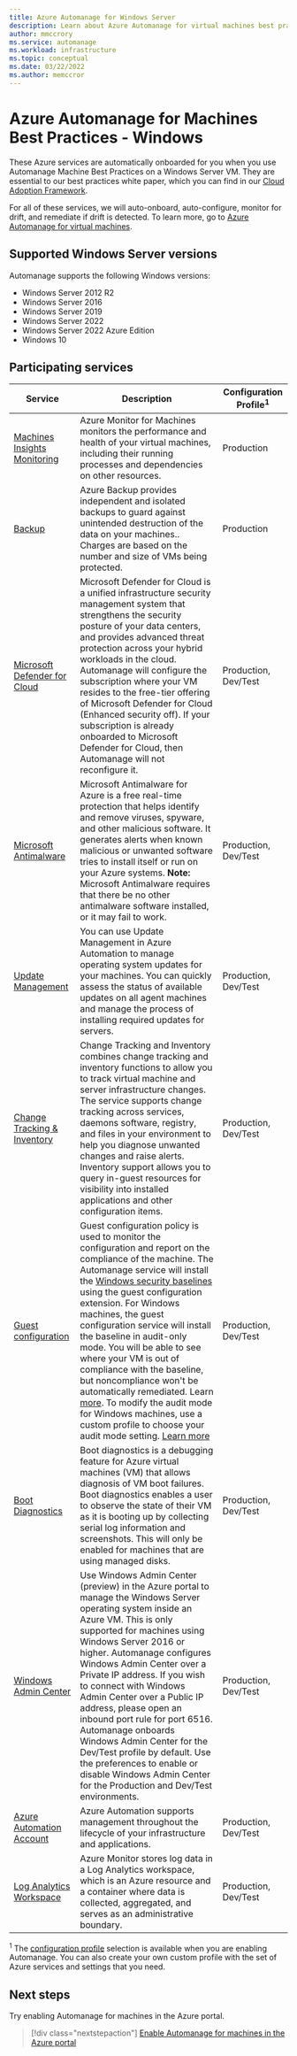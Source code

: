 ```yaml
---
title: Azure Automanage for Windows Server
description: Learn about Azure Automanage for virtual machines best practices for services that are automatically onboarded and configured for Windows Server machines.
author: mmccrory
ms.service: automanage
ms.workload: infrastructure
ms.topic: conceptual
ms.date: 03/22/2022
ms.author: memccror
---
```


# Azure Automanage for Machines Best Practices - Windows

These Azure services are automatically onboarded for you when you use Automanage Machine Best Practices on a Windows Server VM. They are essential to our best practices white paper, which you can find in our [Cloud Adoption Framework](/azure/cloud-adoption-framework/manage/azure-server-management).

For all of these services, we will auto-onboard, auto-configure, monitor for drift, and remediate if drift is detected. To learn more, go to [Azure Automanage for virtual machines](automanage-virtual-machines.md).

## Supported Windows Server versions

Automanage supports the following Windows versions:

- Windows Server 2012 R2
- Windows Server 2016
- Windows Server 2019
- Windows Server 2022
- Windows Server 2022 Azure Edition
- Windows 10

## Participating services

|Service    |Description    |Configuration Profile<sup>1</sup>    |
|-----------|---------------|----------------------|
|[Machines Insights Monitoring](../azure-monitor/vm/vminsights-overview.md)    |Azure Monitor for Machines monitors the performance and health of your virtual machines, including their running processes and dependencies on other resources.    |Production    |
|[Backup](../backup/backup-overview.md)    |Azure Backup provides independent and isolated backups to guard against unintended destruction of the data on your machines.. Charges are based on the number and size of VMs being protected.    |Production    |
|[Microsoft Defender for Cloud](../defender-for-cloud/defender-for-cloud-introduction.md)    |Microsoft Defender for Cloud is a unified infrastructure security management system that strengthens the security posture of your data centers, and provides advanced threat protection across your hybrid workloads in the cloud.  Automanage will configure the subscription where your VM resides to the free-tier offering of Microsoft Defender for Cloud (Enhanced security off). If your subscription is already onboarded to Microsoft Defender for Cloud, then Automanage will not reconfigure it.    |Production, Dev/Test    |
|[Microsoft Antimalware](../security/fundamentals/antimalware.md)    |Microsoft Antimalware for Azure is a free real-time protection that helps identify and remove viruses, spyware, and other malicious software. It generates alerts when known malicious or unwanted software tries to install itself or run on your Azure systems. **Note:** Microsoft Antimalware requires that there be no other antimalware software installed, or it may fail to work. |Production, Dev/Test    |
|[Update Management](../automation/update-management/overview.md)    |You can use Update Management in Azure Automation to manage operating system updates for your machines. You can quickly assess the status of available updates on all agent machines and manage the process of installing required updates for servers.    |Production, Dev/Test    |
|[Change Tracking & Inventory](../automation/change-tracking/overview.md) |Change Tracking and Inventory combines change tracking and inventory functions to allow you to track virtual machine and server infrastructure changes. The service supports change tracking across services, daemons software, registry, and files in your environment to help you diagnose unwanted changes and raise alerts. Inventory support allows you to query in-guest resources for visibility into installed applications and other configuration items.    |Production, Dev/Test    |
|[Guest configuration](../governance/machine-configuration/overview.md) | Guest configuration policy is used to monitor the configuration and report on the compliance of the machine. The Automanage service will install the [Windows security baselines](/windows/security/threat-protection/windows-security-baselines) using the guest configuration extension. For Windows machines, the guest configuration service will install the baseline in audit-only mode. You will be able to see where your VM is out of compliance with the baseline, but noncompliance won't be automatically remediated. Learn [more](../governance/machine-configuration/overview.md). To modify the audit mode for Windows machines, use a custom profile to choose your audit mode setting. [Learn more](virtual-machines-custom-profile.md)    |Production, Dev/Test    |
|[Boot Diagnostics](../virtual-machines/boot-diagnostics.md)    | Boot diagnostics is a debugging feature for Azure virtual machines (VM) that allows diagnosis of VM boot failures. Boot diagnostics enables a user to observe the state of their VM as it is booting up by collecting serial log information and screenshots. This will only be enabled for machines that are using managed disks. |Production, Dev/Test    |
|[Windows Admin Center](/windows-server/manage/windows-admin-center/azure/manage-vm)    | Use Windows Admin Center (preview) in the Azure portal to manage the Windows Server operating system inside an Azure VM. This is only supported for machines using Windows Server 2016 or higher. Automanage configures Windows Admin Center over a Private IP address. If you wish to connect with Windows Admin Center over a Public IP address, please open an inbound port rule for port 6516. Automanage onboards Windows Admin Center for the Dev/Test profile by default. Use the preferences to enable or disable Windows Admin Center for the Production and Dev/Test environments. |Production, Dev/Test    |
|[Azure Automation Account](../automation/automation-create-standalone-account.md)    |Azure Automation supports management throughout the lifecycle of your infrastructure and applications.    |Production, Dev/Test    |
|[Log Analytics Workspace](../azure-monitor/logs/log-analytics-overview.md) |Azure Monitor stores log data in a Log Analytics workspace, which is an Azure resource and a container where data is collected, aggregated, and serves as an administrative boundary.    |Production, Dev/Test    |


<sup>1</sup> The [configuration profile](automanage-virtual-machines.md#configuration-profile) selection is available when you are enabling Automanage. You can also create your own custom profile with the set of Azure services and settings that you need.


## Next steps

Try enabling Automanage for machines in the Azure portal.

> [!div class="nextstepaction"]
> [Enable Automanage for machines in the Azure portal](quick-create-virtual-machines-portal.md)
